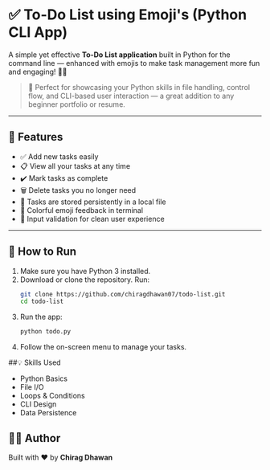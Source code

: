# ✅ To-Do List using Emoji's (Python CLI App)

A simple yet effective **To-Do List application** built in Python for the command line — enhanced with emojis to make task management more fun and engaging! 🐍✨

> 🎯 Perfect for showcasing your Python skills in file handling, control flow, and CLI-based user interaction — a great addition to any beginner portfolio or resume.

---

## 🔧 Features

- ✅ Add new tasks easily  
- 📋 View all your tasks at any time  
- ✔️ Mark tasks as complete  
- 🗑️ Delete tasks you no longer need  
- 💾 Tasks are stored persistently in a local file  
- 🎨 Colorful emoji feedback in terminal  
- 🚫 Input validation for clean user experience  

---

## 🚀 How to Run

1. Make sure you have Python 3 installed.
2. Download or clone the repository.
   Run:
   ```bash
   git clone https://github.com/chiragdhawan07/todo-list.git
   cd todo-list
   ```
3. Run the app:
   ```bash
   python todo.py
   ```
4. Follow the on-screen menu to manage your tasks.

##💡 Skills Used

- Python Basics
- File I/O
- Loops & Conditions
- CLI Design
- Data Persistence

## 👨‍💻 Author

Built with ❤️ by **Chirag Dhawan**



